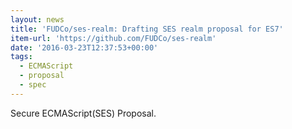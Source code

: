 ```yaml
---
layout: news
title: 'FUDCo/ses-realm: Drafting SES realm proposal for ES7'
item-url: 'https://github.com/FUDCo/ses-realm'
date: '2016-03-23T12:37:53+00:00'
tags:
  - ECMAScript
  - proposal
  - spec
---
```

Secure ECMAScript(SES) Proposal.
